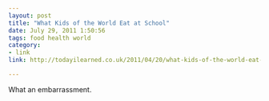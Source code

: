 ```yaml
---
layout: post
title: "What Kids of the World Eat at School"
date: July 29, 2011 1:50:56
tags: food health world
category:
- link
link: http://todayilearned.co.uk/2011/04/20/what-kids-of-the-world-eat-at-school/

---
```


What an embarrassment.

